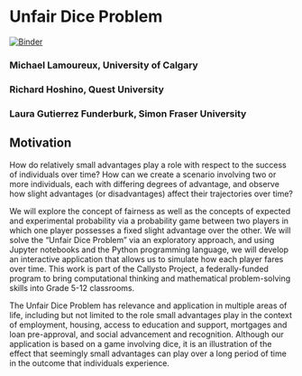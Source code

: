 # Unfair Dice Problem

[![Binder](https://mybinder.org/badge_logo.svg)](https://mybinder.org/v2/gh/lgfunderburk/UnfairDiceGame/master?filepath=UBCJan212020_Lecture%2FSocial%20Justice%20and%20Computational%20Thinking.ipynb)

### Michael Lamoureux, University of Calgary
### Richard Hoshino, Quest University
### Laura Gutierrez Funderburk, Simon Fraser University

## Motivation 

How do relatively small advantages play a role with respect to the success of individuals over time? How can we create a scenario involving two or more individuals, each with differing degrees of advantage, and observe how slight advantages (or disadvantages) affect their trajectories over time? 

We will explore the concept of fairness as well as the concepts of expected and experimental probability via a probability game between two players in which one player possesses a fixed slight advantage over the other. We will solve the “Unfair Dice Problem” via an exploratory approach, and using Jupyter notebooks and the Python programming language, we will develop an interactive application that allows us to simulate how each player fares over time.  This work is part of the Callysto Project, a federally-funded program to bring computational thinking and mathematical problem-solving skills into Grade 5-12 classrooms.

The Unfair Dice Problem has relevance and application in multiple areas of life, including but not limited to the role small advantages play in the context of employment, housing, access to education and support, mortgages and loan pre-approval, and social advancement and recognition. Although our application is based on a game involving dice, it is an illustration of the effect that seemingly small advantages can play over a long period of time in the outcome that individuals experience. 
